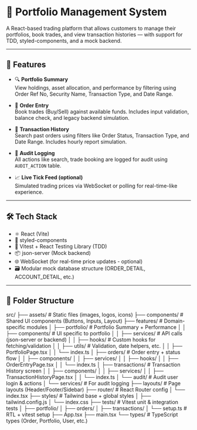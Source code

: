 # 💼 Portfolio Management System

A React-based trading platform that allows customers to manage their portfolios, book trades, and view transaction histories — with support for TDD, styled-components, and a mock backend.

---

## 🚀 Features

- 🔍 **Portfolio Summary**  
  View holdings, asset allocation, and performance by filtering using Order Ref No, Security Name, Transaction Type, and Date Range.

- 🧾 **Order Entry**  
  Book trades (Buy/Sell) against available funds. Includes input validation, balance check, and legacy backend simulation.

- 📜 **Transaction History**  
  Search past orders using filters like Order Status, Transaction Type, and Date Range. Includes hourly report simulation.

- 🔐 **Audit Logging**  
  All actions like search, trade booking are logged for audit using `AUDIT_ACTION` table.

- 📈 **Live Tick Feed (optional)**  
  Simulated trading prices via WebSocket or polling for real-time-like experience.

---

## 🛠 Tech Stack

- ⚛️ React (Vite)
- 🎨 styled-components
- 🧪 Vitest + React Testing Library (TDD)
- 📦 json-server (Mock backend)
- 🌐 WebSocket (for real-time price updates - optional)
- 🗃️ Modular mock database structure (ORDER_DETAIL, ACCOUNT_DETAIL, etc.)

---

## 📂 Folder Structure

src/
├── assets/                # Static files (images, logos, icons)
├── components/            # Shared UI components (Buttons, Inputs, Layout)
├── features/              # Domain-specific modules
│   ├── portfolio/         # Portfolio Summary + Performance
│   │   ├── components/    # UI specific to portfolio
│   │   ├── services/      # API calls (json-server or backend)
│   │   ├── hooks/         # Custom hooks for fetching/validation
│   │   ├── utils/         # Validation, date helpers, etc.
│   │   ├── PortfolioPage.tsx
│   │   └── index.ts
│   ├── orders/            # Order entry + status flow
│   │   ├── components/
│   │   ├── services/
│   │   ├── hooks/
│   │   ├── OrderEntryPage.tsx
│   │   └── index.ts
│   ├── transactions/      # Transaction History screen
│   │   ├── components/
│   │   ├── services/
│   │   ├── TransactionHistoryPage.tsx
│   │   └── index.ts
│   └── audit/             # Audit user login & actions
│       └── services/      # For audit logging
├── layouts/               # Page layouts (Header/Footer/Sidebar)
├── router/                # React Router config
│   └── index.tsx
├── styles/                # Tailwind base + global styles
│   ├── tailwind.config.js
│   └── index.css
├── tests/                 # Vitest unit & integration tests
│   ├── portfolio/
│   ├── orders/
│   ├── transactions/
│   └── setup.ts           # RTL + vitest setup
├── App.tsx
├── main.tsx
└── types/                 # TypeScript types (Order, Portfolio, User, etc.)
